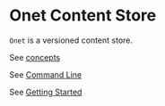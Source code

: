 # Onet Content Store

`Onet` is a versioned content store.

See [concepts](concepts/overview.md)

See [Command Line](command-line.md)

See [Getting Started](getting-started.md)